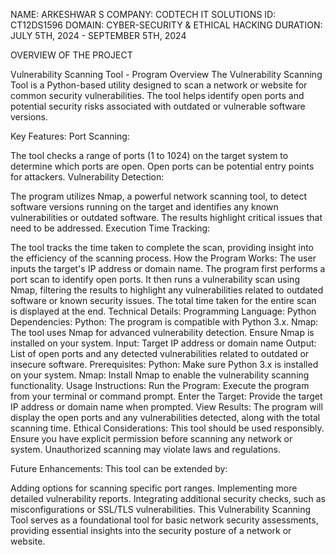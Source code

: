NAME: ARKESHWAR S
COMPANY: CODTECH IT SOLUTIONS
ID: CT12DS1596
DOMAIN: CYBER-SECURITY & ETHICAL HACKING
DURATION: JULY 5TH, 2024 - SEPTEMBER 5TH, 2024

OVERVIEW OF THE PROJECT

Vulnerability Scanning Tool - Program Overview
The Vulnerability Scanning Tool is a Python-based utility designed to scan a network or website for common security vulnerabilities. The tool helps identify open ports and potential security risks associated with outdated or vulnerable software versions.

Key Features:
Port Scanning:

The tool checks a range of ports (1 to 1024) on the target system to determine which ports are open. Open ports can be potential entry points for attackers.
Vulnerability Detection:

The program utilizes Nmap, a powerful network scanning tool, to detect software versions running on the target and identifies any known vulnerabilities or outdated software. The results highlight critical issues that need to be addressed.
Execution Time Tracking:

The tool tracks the time taken to complete the scan, providing insight into the efficiency of the scanning process.
How the Program Works:
The user inputs the target's IP address or domain name.
The program first performs a port scan to identify open ports.
It then runs a vulnerability scan using Nmap, filtering the results to highlight any vulnerabilities related to outdated software or known security issues.
The total time taken for the entire scan is displayed at the end.
Technical Details:
Programming Language: Python
Dependencies:
Python: The program is compatible with Python 3.x.
Nmap: The tool uses Nmap for advanced vulnerability detection. Ensure Nmap is installed on your system.
Input: Target IP address or domain name
Output: List of open ports and any detected vulnerabilities related to outdated or insecure software.
Prerequisites:
Python: Make sure Python 3.x is installed on your system.
Nmap: Install Nmap to enable the vulnerability scanning functionality.
Usage Instructions:
Run the Program: Execute the program from your terminal or command prompt.
Enter the Target: Provide the target IP address or domain name when prompted.
View Results: The program will display the open ports and any vulnerabilities detected, along with the total scanning time.
Ethical Considerations:
This tool should be used responsibly. Ensure you have explicit permission before scanning any network or system. Unauthorized scanning may violate laws and regulations.

Future Enhancements:
This tool can be extended by:

Adding options for scanning specific port ranges.
Implementing more detailed vulnerability reports.
Integrating additional security checks, such as misconfigurations or SSL/TLS vulnerabilities.
This Vulnerability Scanning Tool serves as a foundational tool for basic network security assessments, providing essential insights into the security posture of a network or website.
